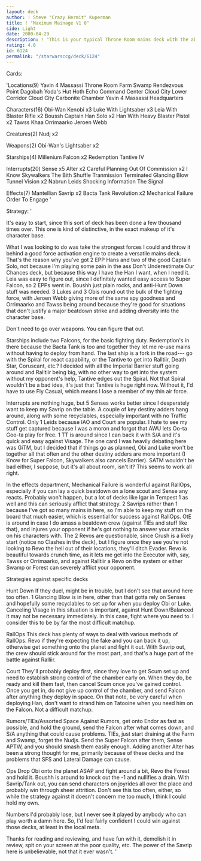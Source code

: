 ```yaml
---
layout: deck
author: ! Steve "Crazy Hermit" Kuperman
title: ! "Maximum Mainage V1 0"
side: Light
date: 2000-04-29
description: ! "This is your typical Throne Room mains deck with the ability to fight where it wants to, when it wants to."
rating: 4.0
id: 6124
permalink: "/starwarsccg/deck/6124"
---
```

Cards: 

'Locations(9)
Yavin 4 Massassi Throne Room
Farm
Swamp
Rendezvous Point
Dagobah Yoda's Hut
Hoth Echo Command Center
Cloud City Lower Corridor
Cloud City Carbonite Chamber
Yavin 4 Massassi Headquarters


Characters(16)
Obi-Wan Kenobi x3
Luke With Lightsaber x3
Leia With Blaster Rifle x2
Boussh
Captain Han Solo x2
Han With Heavy Blaster Pistol x2
Tawss Khaa
Orrimaarko
Jeroen Webb

Creatures(2)
Nudj x2

Weapons(2)
Obi-Wan's Lightsaber x2

Starships(4)
Millenium Falcon x2
Redemption
Tantive IV

Interrupts(20)
Sense x5
Alter x2
Careful Planning
Out Of Commission x2
I Know
Skywalkers
The Bith Shuffle
Tranmission Terminated
Glancing Blow
Tunnel Vision x2
Nabrun Leids
Shocking Information
The Signal

Effects(7)
Mantellian Savrip x2
Bacta Tank
Revolution x2
Mechanical Failure
Order To Engage '

Strategy: '

It's easy to start, since this sort of deck has been done a few thousand times over. This one is kind of distinctive, in the exact makeup of it's character base.

What I was looking to do was take the strongest forces I could and throw it behind a good force activation engine to create a versatile mains deck. That's the reason why you've got 2 EPP Hans and two of the good Captain Solo, not because I'm playing some pain in the ass Don't Underestimate Our Chances deck, but because this way I have the Han I want, when I need it.  Leia was easy to figure out, since I definitely wanted easy access to Super Falcon, so 2 EPPs went in. Boushh just plain rocks, and anti-Hunt Down stuff was needed. 3 Lukes and 3 Obis round out the bulk of the fighting force, with Jeroen Webb giving more of the same spy goodness and Orrimaarko and Tawss being around because they're good for situations that don't justify a major beatdown strike and adding diversity into the character base.

Don't need to go over weapons. You can figure that out.

Starships include two Falcons, for the basic fighting duty. Redemption's in there because the Bacta Tank is too and together they let me re-use mains without having to deploy from hand. The last ship is a fork in the road--- go with the Spiral for react capability, or the Tantive to get into Ralltiir, Death Star, Coruscant, etc.? I decided with all the Imperial Barrier stuff going around and Ralltiir being big, with no other way to get into the system without my opponent's help, Tantive edges out the Spiral. Not that Spiral wouldn't be a bad idea, it's just that Tantive is huge right now. Without it, I'd have to use Fly Casual, which means I lose a member of my thin air force.


Interrupts are nothing huge, but 5 Senses works better since I desperately want to keep my Savrip on the table. A couple of key destiny adders hang around, along with some recyclables, especially important with no Traffic Control. Only 1 Leids because IAO and Court are popular. I hate to see my stuff get captured because I was a moron and forgot that AWU lets Oo-ta Goo-ta play for free. 1 TT is around since I can back it with S/A and it's quick and easy against Visage. The one card I was heavily debating here was GiTM, but I decided that if things go as planned, Obi and Luke won't be together all that often and the other destiny adders are more important (I Know for Super Falcon, Skywalkers also cancels Barrier). SATM wouldn't be bad either, I suppose, but it's all about room, isn't it? This seems to work all right.


In the effects department, Mechanical Failure is wonderful against RallOps, especially if you can lay a quick beatdown on a lone scout and Sense any reacts. Probably won't happen, but a lot of decks like Igar in Tempest 1 as well and this can seriously afflict that strategy. 2 Savrips rather than 1 because I've got so many mains in here, so I'm able to keep my stuff on the board that much easier, which is essential for success against RallOps. OtE is around in case I do amass a beatdown crew (against TIEs and stuff like that), and injures your opponent if he's got nothing to answer your attacks on his characters with. The 2 Revos are questionable, since Crush is a likely start (notice no Clashes in the deck), but I figure once they see you're not looking to Revo the hell out of their locations, they'll ditch Evader. Revo is beautiful towards crunch time, as it lets me get into the Executor with, say, Tawss or Orrimaarko, and against Ralltiir a Revo on the system or either Swamp or Forest can severely afflict your opponent.


Strategies against specific decks

Hunt Down If they duel, might be in trouble, but I don't see that around here too often. 1 Glancing Blow is in here, other than that gotta rely on Senses and hopefully some recyclables to set up for when you deploy Obi or Luke. Canceling Visage in this situation is important, against Hunt Down/Balanced it may not be necessary immediately. In this case, fight where you need to. I consider this to be by far the most difficult matchup.

RallOps This deck has plenty of ways to deal with various methods of RallOps. Revo if they're expecting the fake and you can back it up, otherwise get something onto the planet and fight it out. With Savrip out, the crew should stick around for the most part, and that's a huge part of the battle against Ralliir.


Court They'll probably deploy first, since they love to get Scum set up and need to establish strong control of the chamber early on. When they do, be ready and kill them fast, then cancel Scum once you've gained control. Once you get in, do not give up control of the chamber, and send Falcon after anything they deploy in space. On that note, be very careful when deploying Han, don't want to strand him on Tatooine when you need him on the Falcon. Not a difficult matchup.


Rumors/TIEs/Assorted Space Against Rumors, get onto Endor as fast as possible, and hold the ground, send the Falcon after what comes down, and S/A anything that could cause problems. TIEs, just start draining at the Farm and Swamp, forget the Nudjs. Send the Super Falcon after them, Sense APTW, and you should smash them easily enough. Adding another Alter has been a strong thought for me, primarily because of these decks and the problems that SFS and Lateral Damage can cause.

Ops Drop Obi onto the planet ASAP and fight around a bit, Revo the Forest and hold it. Boushh is around to knock out the -1 and nullifies a drain. With Savrip/Tank out, you can send characters on joyrides all over the place and probably win through sheer attrition. Don't see this too often, either, so while the strategy against it doesn't concern me too much, I think I could hold my own.

Numbers I'd probably lose, but I never see it played by anybody who can play worth a damn here.
So, I'd feel fairly confident I could win against those decks, at least in the local meta.

Thanks for reading and reviewing, and have fun with it, demolish it in review, spit on your screen at the poor quality, etc. The power of the Savrip here is unbelievable, not that it ever wasn't.  '
